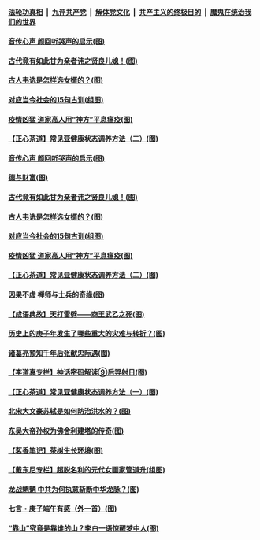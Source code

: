 

####  [法轮功真相](../../../../basic/blob/master/README.md?t=07020031) &nbsp;|&nbsp; [九评共产党](../../../../9ping.md/blob/master/README.md?t=07020031) &nbsp;|&nbsp; [解体党文化](../../../../jtdwh.md/blob/master/README.md?t=07020031)  &nbsp;|&nbsp; [共产主义的终极目的](../../../../gczydzjmd.md/blob/master/README.md?t=07020031) &nbsp;|&nbsp; [魔鬼在统治我们的世界](../../../../mgztzwmdsj.md/blob/master/README.md?t=07020031) 

#### [音传心声 颜回听哭声的启示(图)](../pages/p7/938099.md?t=07020031) 

#### [古代竟有如此甘为亲者讳之贤良儿媳！(图)](../pages/p7/938117.md?t=07020031) 

#### [古人韦诜是怎样选女婿的？(图)](../pages/p7/938100.md?t=07020031) 

#### [对应当今社会的15句古训(组图)](../pages/p7/938097.md?t=07020031) 

#### [疫情凶猛 道家高人用“神方”平息瘟疫(图)](../pages/p7/938004.md?t=07020031) 

#### [【正心茶道】常见亚健康状态调养方法（二）(图)](../pages/p7/937559.md?t=07020031) 

#### [音传心声 颜回听哭声的启示(图)](../pages/p7/938099.md?t=07020031) 

#### [德与财富(图)](../pages/p7/938218.md?t=07020031) 

#### [古代竟有如此甘为亲者讳之贤良儿媳！(图)](../pages/p7/938117.md?t=07020031) 

#### [古人韦诜是怎样选女婿的？(图)](../pages/p7/938100.md?t=07020031) 

#### [对应当今社会的15句古训(组图)](../pages/p7/938097.md?t=07020031) 

#### [疫情凶猛 道家高人用“神方”平息瘟疫(图)](../pages/p7/938004.md?t=07020031) 

#### [【正心茶道】常见亚健康状态调养方法（二）(图)](../pages/p7/937559.md?t=07020031) 

#### [因果不虚 禅师与士兵的奇缘(图)](../pages/p7/938092.md?t=07020031) 

#### [【成语典故】天打雷劈——商王武乙之死(图)](../pages/p7/937782.md?t=07020031) 

#### [历史上的庚子年发生了哪些重大的灾难与转折？(图)](../pages/p7/937991.md?t=07020031) 

#### [诸葛亮预知千年后张献忠际遇(图)](../pages/p7/937564.md?t=07020031) 

#### [【李道真专栏】神话密码解读⑨后羿射日(图)](../pages/p7/937560.md?t=07020031) 

#### [【正心茶道】常见亚健康状态调养方法（一）(图)](../pages/p7/937556.md?t=07020031) 

#### [北宋大文豪苏轼是如何防治洪水的？(图)](../pages/p7/937874.md?t=07020031) 

#### [东吴大帝孙权为佛舍利建塔的传奇(图)](../pages/p7/937764.md?t=07020031) 

#### [【茗香笔记】茶树生长环境(图)](../pages/p7/937562.md?t=07020031) 

#### [【戴东尼专栏】超脱名利的元代女画家管道升(组图)](../pages/p7/935043.md?t=07020031) 

#### [龙战魍魉 中共为何执意斩断中华龙脉？(图)](../pages/p7/937761.md?t=07020031) 

#### [七言・庚子端午有感（外一首）(图)](../pages/p7/937763.md?t=07020031) 

#### [“靠山”究竟是靠谁的山？李白一语惊醒梦中人(图)](../pages/p7/937659.md?t=07020031) 

